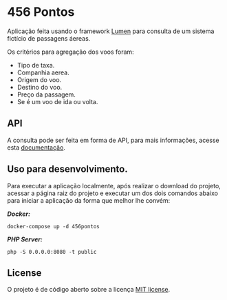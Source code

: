 # 456 Pontos

Aplicação feita usando o framework [Lumen](https://github.com/laravel/lumen) para consulta de um sistema fictício de passagens áereas.

Os critérios para agregação dos voos foram: 

* Tipo de taxa.
* Companhia aerea.
* Origem do voo.
* Destino do voo.
* Preço da passagem.
* Se é um voo de ida ou volta.


## API

A consulta pode ser feita em forma de API, para mais informações, acesse esta [documentação](https://opensource.org/licenses/MIT).

## Uso para desenvolvimento.

Para executar a aplicação localmente, após realizar o download do projeto, acessar a página raiz do projeto e executar um dos dois comandos abaixo para iniciar a aplicação da forma que melhor lhe convém:

***Docker:*** 

 ```docker-compose up -d 456pontos```

 ***PHP Server:***

 ```php -S 0.0.0.0:8080 -t public```



## License

O projeto é de código aberto sobre a licença [MIT license](https://opensource.org/licenses/MIT).
